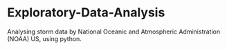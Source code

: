 # Exploratory-Data-Analysis
Analysing storm data by National Oceanic and Atmospheric Administration (NOAA) US, using python.
